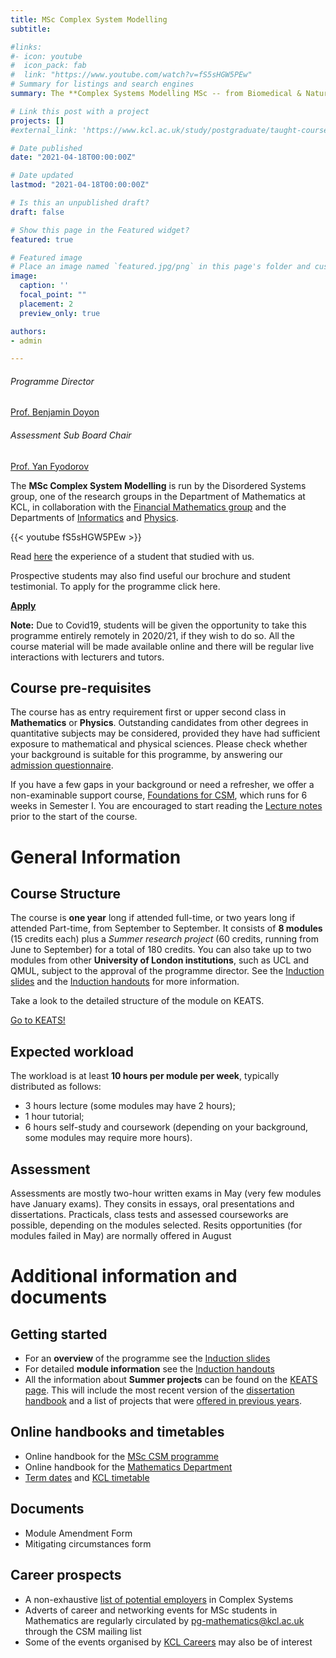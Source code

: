 ```yaml
---
title: MSc Complex System Modelling
subtitle:

#links:
#- icon: youtube
#  icon_pack: fab
#  link: "https://www.youtube.com/watch?v=fS5sHGW5PEw"
# Summary for listings and search engines
summary: The **Complex Systems Modelling MSc -- from Biomedical & Natural to Economic & Social Sciences** course will teach you to apply mathematical techniques in the rapidly developing and exciting interdisciplinary field of complex systems and examine how they apply to a variety of areas including biomedicine, nature, economics and social sciences. This research-led course is suitable for graduates who wish to work in research and development in an academic or industrial environment.

# Link this post with a project
projects: []
#external_link: 'https://www.kcl.ac.uk/study/postgraduate/taught-courses/complex-systems-modelling-msc'

# Date published
date: "2021-04-18T00:00:00Z"

# Date updated
lastmod: "2021-04-18T00:00:00Z"

# Is this an unpublished draft?
draft: false

# Show this page in the Featured widget?
featured: true

# Featured image
# Place an image named `featured.jpg/png` in this page's folder and customize its options here.
image:
  caption: ''
  focal_point: ""
  placement: 2
  preview_only: true

authors:
- admin

---
```


<div class="row">
  <div class="col-sm-5">
      <div class="card-body">
        <h6 class="card-title">Programme Director</h6>
        <a href="mailto:benjamin.doyon@kcl.ac.uk" class="card-text"> Prof. Benjamin Doyon</a>
      </div>
  </div>
  <div class="col-sm-7">
      <div class="card-body">
        <h6 class="card-title">Assessment Sub Board Chair</h6>
        <a href="mailto:yan.fyodorov@kcl.ac.uk" class="card-text"> Prof. Yan Fyodorov</a>
      </div>
  </div>
</div>

The **MSc Complex System Modelling** is run by the Disordered Systems group, one of the research groups in the Department of Mathematics at KCL, in collaboration with the [Financial Mathematics group](https://www.kcl.ac.uk/research/financial-maths) and the Departments of [Informatics](https://www.kcl.ac.uk/informatics) and [Physics](https://www.kcl.ac.uk/physics).

{{< youtube fS5sHGW5PEw >}}
&nbsp;

Read [here](https://blogs.kcl.ac.uk/nms/2020/01/27/why-i-chose-complex-systems-modelling/) the experience of a student that studied with us. 


Prospective students may also find useful our brochure and student testimonial. To apply for the programme click here.

<a href="https://www.kcl.ac.uk/study/postgraduate/taught-courses/complex-systems-modelling-msc" class="btn btn-primary btn-lg btn-block active" role="button" aria-pressed="true">**Apply**</a>



<div class="alert alert-danger">
  <i class="fas fa-exclamation-triangle"></i> <strong>Note:</strong> Due to Covid19, students will be given the opportunity to take this programme entirely remotely in 2020/21, if they wish to do so. All the course material will be made available online and there will be regular live interactions with lecturers and tutors.
</div>

## Course pre-requisites
The course has as entry requirement first or upper second class in **Mathematics** or **Physics**. Outstanding candidates from other degrees in quantitative subjects may be considered, provided they have had sufficient exposure to mathematical and physical sciences. Please check whether your background is suitable for this programme, by answering our [admission questionnaire](http://www.nms.kcl.ac.uk/CSMMSC/CSM_Questionnaire-2021.pdf).

If you have a few gaps in your background or need a refresher, we offer a non-examinable support course, [Foundations for CSM](https://keats.kcl.ac.uk/course/view.php?id=66816), which runs for 6 weeks in Semester I. You are encouraged to start reading the [Lecture notes](http://www.nms.kcl.ac.uk/CSMMSC/Course_Book.pdf) prior to the start of the course.

# General Information
## Course Structure
The course is **one year** long if attended full-time, or two years long if attended Part-time, from September to September. It consists of **8 modules** (15 credits each) plus a *Summer research project* (60 credits, running from June to September) for a total of 180 credits.
You can also take up to two modules from other **University of London institutions**, such as UCL and QMUL, subject to the approval of the programme director. See the [Induction slides](http://www.nms.kcl.ac.uk/CSMMSC/1920induction.pdf) and the [Induction handouts](http://www.nms.kcl.ac.uk/CSMMSC/Modules1920.pdf) for more information.

<div class="card text-center">
  <div class="card-header">
  </div>
  <div class="card-body">
    <p class="card-text">Take a look to the detailed structure of the module on KEATS.</p>
    <a href="https://keats.kcl.ac.uk/mod/book/view.php?id=3259805&chapterid=276617" class="btn btn-primary">Go to KEATS!</a>
  </div>
  <div class="card-footer text-muted">
  </div>
</div>

## Expected workload
The workload is at least **10 hours per module per week**, typically distributed as follows:
<ul>
<li>3 hours lecture (some modules may have 2 hours);</li>
<li>1 hour tutorial;</li>
<li>6 hours self-study and coursework (depending on your background, some modules may require more hours).</li>
</ul>

## Assessment
Assessments are mostly two-hour written exams in May (very few modules have January exams). They consits in essays, oral presentations and dissertations. Practicals, class tests and assessed courseworks are possible, depending on the modules selected. Resits opportunities (for modules failed in May) are normally offered in August

# Additional information and documents
## Getting started
+ For an **overview** of the programme see the [Induction slides](http://www.nms.kcl.ac.uk/CSMMSC/1920induction.pdf) 
+ For detailed **module information** see the [Induction handouts](http://www.nms.kcl.ac.uk/CSMMSC/Modules1920.pdf)
+ All the information about **Summer projects** can be found on the [KEATS page](https://keats.kcl.ac.uk/course/view.php?id=66817). This will include the most recent version of the [dissertation handbook](http://www.nms.kcl.ac.uk/CSMMSC/CSM_and_CANES_Dissertation_Handbook-18-19.pdf) and a list of projects that were [offered in previous years](http://www.nms.kcl.ac.uk/CSMMSC/Projects-1920.pdf).

## Online handbooks and timetables
+ Online handbook for the [MSc CSM programme](https://www.kcl.ac.uk/study/postgraduate/taught-courses/complex-systems-modelling-msc)
+ Online handbook for the [Mathematics Department](https://keats.kcl.ac.uk/course/view.php?id=68787)
+ [Term dates](https://www.kcl.ac.uk/aboutkings/Academic-Calendar) and [KCL timetable](https://timetables.kcl.ac.uk/KCLSWS/SDB1920RDB/login.aspx?ReturnUrl=%2fkclsws%2fSDB1920RDB%2fdefault.aspx)

## Documents
+ Module Amendment Form
+ Mitigating circumstances form

## Career prospects
+ A non-exhaustive [list of potential employers](http://www.nms.kcl.ac.uk/CSMMSC/Career_prospect.pdf) in Complex Systems
+ Adverts of career and networking events for MSc students in Mathematics are regularly circulated by pg-mathematics@kcl.ac.uk through the CSM mailing list
+ Some of the events organised by [KCL Careers](https://www.kcl.ac.uk/careers) may also be of interest
